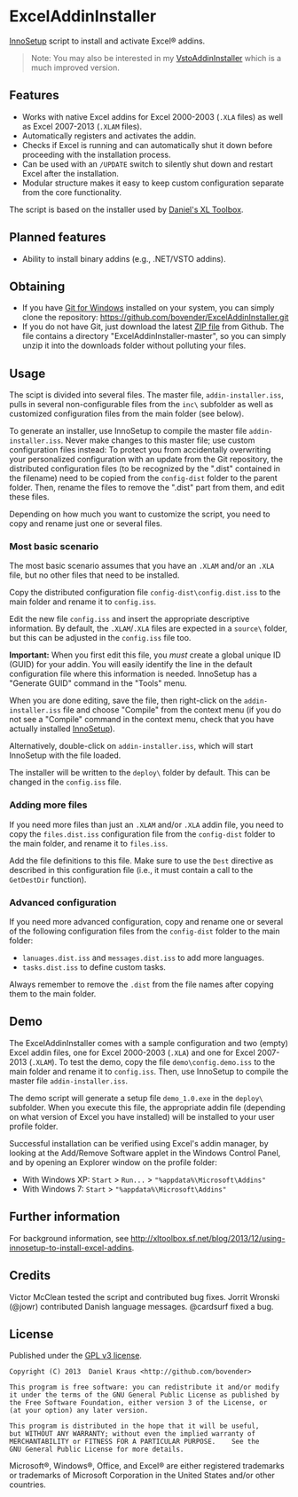 ExcelAddinInstaller
===================

[InnoSetup][] script to install and activate Excel&reg; addins.

> Note: You may also be interested in my [VstoAddinInstaller][] which 
> is a much improved version.

Features
--------

- Works with native Excel addins for Excel 2000-2003 (`.XLA` files) as well as
  Excel 2007-2013 (`.XLAM` files).
- Automatically registers and activates the addin.
- Checks if Excel is running and can automatically shut it down before
  proceeding with the installation process.
- Can be used with an `/UPDATE` switch to silently shut down and restart Excel
  after the installation.
- Modular structure makes it easy to keep custom configuration separate from
  the core functionality.

The script is based on the installer used by [Daniel's XL Toolbox][].


Planned features
----------------

- Ability to install binary addins (e.g., .NET/VSTO addins).


Obtaining
---------

- If you have [Git for Windows][] installed on your system, you can simply
  clone the repository: <https://github.com/bovender/ExcelAddinInstaller.git>
- If you do not have Git, just download the latest [ZIP file][] from
  Github. The file contains a directory "ExcelAddinInstaller-master",
  so you can simply unzip it into the downloads folder without
  polluting your files.


Usage
-----

The scipt is divided into several files. The master file,
`addin-installer.iss`, pulls in several non-configurable files from
the `inc\` subfolder as well as customized configuration files from
the main folder (see below).

To generate an installer, use InnoSetup to compile the master file
`addin-installer.iss`. Never make changes to this master file; use
custom configuration files instead: To protect you from accidentally
overwriting your personalized configuration with an update from the
Git repository, the distributed configuration files (to be recognized
by the ".dist" contained in the filename) need to be copied from the
`config-dist` folder to the parent folder. Then, rename the files to
remove the ".dist" part from them, and edit these files.

Depending on how much you want to customize the script, you need to
copy and rename just one or several files.


### Most basic scenario ###

The most basic scenario assumes that you have an `.XLAM` and/or an
`.XLA` file, but no other files that need to be installed.

Copy the distributed configuration file `config-dist\config.dist.iss`
to the main folder and rename it to `config.iss`.

Edit the new file `config.iss` and insert the appropriate descriptive
information. By default, the `.XLAM`/`.XLA` files are expected in a
`source\` folder, but this can be adjusted in the `config.iss` file
too.

__Important:__ When you first edit this file, you *must* create a
global unique ID (GUID) for your addin. You will easily identify the
line in the default configuration file where this information is
needed.  InnoSetup has a "Generate GUID" command in the "Tools" menu.

When you are done editing, save the file, then right-click on the
`addin-installer.iss` file and choose "Compile" from the context menu
(if you do not see a "Compile" command in the context menu, check that
you have actually installed [InnoSetup]).

Alternatively, double-click on `addin-installer.iss`, which will start
InnoSetup with the file loaded.

The installer will be written to the `deploy\` folder by default. This
can be changed in the `config.iss` file.


### Adding more files ###

If you need more files than just an `.XLAM` and/or `.XLA` addin file,
you need to copy the `files.dist.iss` configuration file from the
`config-dist` folder to the main folder, and rename it to `files.iss`.

Add the file definitions to this file. Make sure to use the `Dest`
directive as described in this configuration file (i.e., it must
contain a call to the `GetDestDir` function).


### Advanced configuration ###

If you need more advanced configuration, copy and rename one or
several of the following configuration files from the `config-dist`
folder to the main folder:
- `lanuages.dist.iss` and `messages.dist.iss` to add more languages.
- `tasks.dist.iss` to define custom tasks.

Always remember to remove the `.dist` from the file names after
copying them to the main folder.


Demo
----

The ExcelAddinInstaller comes with a sample configuration and two
(empty) Excel addin files, one for Excel 2000-2003 (`.XLA`) and one
for Excel 2007-2013 (`.XLAM`). To test the demo, copy the file
`demo\config.demo.iss` to the main folder and rename it to
`config.iss`. Then, use InnoSetup to compile the master file
`addin-installer.iss`.

The demo script will generate a setup file `demo_1.0.exe` in the
`deploy\` subfolder. When you execute this file, the appropriate addin
file (depending on what version of Excel you have installed) will be
installed to your user profile folder.

Successful installation can be verified using Excel's addin manager,
by looking at the Add/Remove Software applet in the Windows Control
Panel, and by opening an Explorer window on the profile folder:

- With Windows XP: `Start` > `Run...` >  `"%appdata%\Microsoft\Addins"`
- With Windows 7: `Start` > `"%appdata%\Microsoft\Addins"`


Further information
-------------------

For background information, see
<http://xltoolbox.sf.net/blog/2013/12/using-innosetup-to-install-excel-addins>.


Credits
-------

Victor McClean tested the script and contributed bug fixes.
Jorrit Wronski (@jowr) contributed Danish language messages.
@cardsurf fixed a bug.


License
-------

Published under the [GPL v3 license](LICENSE).

	Copyright (C) 2013  Daniel Kraus <http://github.com/bovender>

	This program is free software: you can redistribute it and/or modify
	it under the terms of the GNU General Public License as published by
	the Free Software Foundation, either version 3 of the License, or
	(at your option) any later version.

	This program is distributed in the hope that it will be useful,
	but WITHOUT ANY WARRANTY; without even the implied warranty of
	MERCHANTABILITY or FITNESS FOR A PARTICULAR PURPOSE.	See the
	GNU General Public License for more details.

Microsoft®, Windows®, Office, and Excel® are either registered
trademarks or trademarks of Microsoft Corporation in the United States
and/or other countries.


[InnoSetup]: http://www.jrsoftware.org/isinfo.php
[Daniel's XL Toolbox]: http://xltoolbox.sf.net
[ZIP file]: https://github.com/bovender/ExcelAddinInstaller/archive/master.zip
[Git for Windows]: http://git-scm.com/downloads
[VstoAddinInstaller]: https://github.com/bovender/VstoAddinInstaller

<!-- vim: set tw=70 ts=4 :-->
